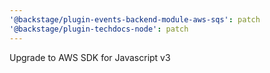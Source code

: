 ```yaml
---
'@backstage/plugin-events-backend-module-aws-sqs': patch
'@backstage/plugin-techdocs-node': patch
---
```


Upgrade to AWS SDK for Javascript v3
